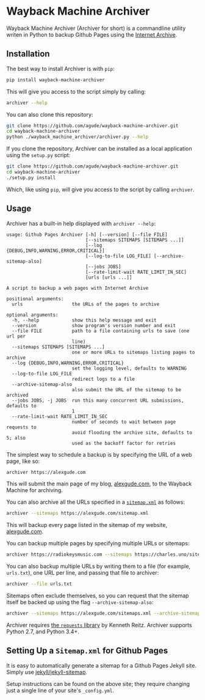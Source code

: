 # Wayback Machine Archiver

Wayback Machine Archiver (Archiver for short) is a commandline utility writen
in Python to backup Github Pages using the [Internet Archive][ia].

[ia]: https://archive.org/

## Installation

The best way to install Archiver is with `pip`:

```bash
pip install wayback-machine-archiver
```

This will give you access to the script simply by calling:

```bash
archiver --help
```

You can also clone this repository:

```bash
git clone https://github.com/agude/wayback-machine-archiver.git
cd wayback-machine-archiver
python ./wayback_machine_archiver/archiver.py --help
```

If you clone the repository, Archiver can be installed as a local application
using the `setup.py` script:

```bash
git clone https://github.com/agude/wayback-machine-archiver.git
cd wayback-machine-archiver
./setup.py install
```

Which, like using `pip`, will give you access to the script by calling
`archiver`.

## Usage

Archiver has a built-in help displayed with `archiver --help`:

```
usage: Github Pages Archiver [-h] [--version] [--file FILE]
                             [--sitemaps SITEMAPS [SITEMAPS ...]]
                             [--log {DEBUG,INFO,WARNING,ERROR,CRITICAL}]
                             [--log-to-file LOG_FILE] [--archive-sitemap-also]
                             [--jobs JOBS]
                             [--rate-limit-wait RATE_LIMIT_IN_SEC]
                             [urls [urls ...]]

A script to backup a web pages with Internet Archive

positional arguments:
  urls                  the URLs of the pages to archive

optional arguments:
  -h, --help            show this help message and exit
  --version             show program's version number and exit
  --file FILE           path to a file containing urls to save (one url per
                        line)
  --sitemaps SITEMAPS [SITEMAPS ...]
                        one or more URLs to sitemaps listing pages to archive
  --log {DEBUG,INFO,WARNING,ERROR,CRITICAL}
                        set the logging level, defaults to WARNING
  --log-to-file LOG_FILE
                        redirect logs to a file
  --archive-sitemap-also
                        also submit the URL of the sitemap to be archived
  --jobs JOBS, -j JOBS  run this many concurrent URL submissions, defaults to
                        1
  --rate-limit-wait RATE_LIMIT_IN_SEC
                        number of seconds to wait between page requests to
                        avoid flooding the archive site, defaults to 5; also
                        used as the backoff factor for retries
```

The simplest way to schedule a backup is by specifying the URL of a web page,
like so:

```bash
archiver https://alexgude.com
```

This will submit the main page of my blog, [alexgude.com][ag], to the Wayback
Machine for archiving.

[ag]: https://alexgude.com

You can also archive all the URLs specified in a [`sitemap.xml`][sitemap] as
follows:

[sitemap]: https://en.wikipedia.org/wiki/Sitemaps

```bash
archiver --sitemaps https://alexgude.com/sitemap.xml
```

This will backup every page listed in the sitemap of my website, [alexgude.com][ag].

You can backup multiple pages by specifying multiple URLs or sitemaps:

```bash
archiver https://radiokeysmusic.com --sitemaps https://charles.uno/sitemap.xml https://alexgude.com/sitemaps.xml
```

You can also backup multiple URLs by writing them to a file (for example,
`urls.txt`), one URL per line, and passing that file to archiver:

```bash
archiver --file urls.txt
```

Sitemaps often exclude themselves, so you can request that the sitemap itself
be backed up using the flag `--archive-sitemap-also`:

```bash
archiver --sitemaps https://alexgude.com/sitemaps.xml --archive-sitemap-also
```

Archiver requires [the `requests` library][requests] by Kenneth Reitz.
Archiver supports Python 2.7, and Python 3.4+.

[requests]: https://github.com/kennethreitz/requests

## Setting Up a `Sitemap.xml` for Github Pages

It is easy to automatically generate a sitemap for a Github Pages Jekyll site.
Simply use [jekyll/jekyll-sitemap][jsm].

Setup instructions can be found on the above site; they require changing just
a single line of your site's `_config.yml`.

[jsm]: https://github.com/jekyll/jekyll-sitemap
